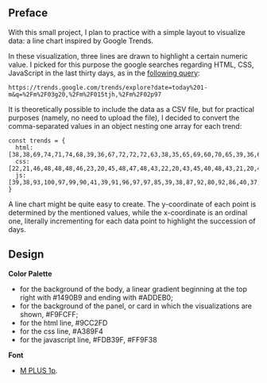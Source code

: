 <!-- Link to the work-in-progress pen right [here](). -->

## Preface

With this small project, I plan to practice with a simple layout to visualize data: a line chart inspired by Google Trends.

In these visualization, three lines are drawn to highlight a certain numeric value. I picked for this purpose the google searches regarding HTML, CSS, JavaScript in the last thirty days, as in the [following query](https://trends.google.com/trends/explore?date=today%201-m&q=%2Fm%2F03g20,%2Fm%2F015tjh,%2Fm%2F02p97):

```code
https://trends.google.com/trends/explore?date=today%201-m&q=%2Fm%2F03g20,%2Fm%2F015tjh,%2Fm%2F02p97
```

It is theoretically possible to include the data as a CSV file, but for practical purposes (namely, no need to upload the file), I decided to convert the comma-separated values in an object nesting one array for each trend:

```JS
const trends = {
  html: [38,38,69,74,71,74,68,39,36,67,72,72,72,63,38,35,65,69,60,70,65,39,36,68,72,70,71,67,37,35],
  css: [22,21,46,48,48,48,46,23,20,45,48,47,48,43,22,20,43,45,40,48,43,21,20,44,46,47,47,43,20,21],
  js: [39,38,93,100,97,99,90,41,39,91,96,97,97,85,39,38,87,92,80,92,86,40,37,90,98,91,96,87,38,38]
}
```

A line chart might be quite easy to create. The y-coordinate of each point is determined by the mentioned values, while the x-coordinate is an ordinal one, literally incrementing for each data point to highlight the succession of days.

## Design

**Color Palette**

- for the background of the body, a linear gradient beginning at the top right with #1490B9 and ending with #ADDEB0;
- for the background of the panel, or card in which the visualizations are shown, #F9FCFF;
- for the html line, #9CC2FD
- for the css line, #A389F4
- for the javascript line, #FDB39F, #FF9F38

**Font**

- [M PLUS 1p](https://fonts.google.com/specimen/M+PLUS+1p).